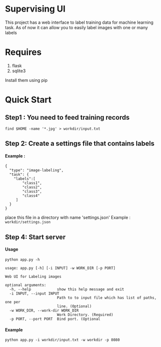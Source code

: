 # Supervising UI

This project has a web interface to label training data for machine learning task.
As of now it can allow you to easily label images with one or many labels


# Requires

1. flask
2. sqlite3

Install them using pip

# Quick Start

## Step1 : You need to feed training records

`find $HOME -name '*.jpg' > workdir/input.txt `

## Step 2: Create a settings file that contains labels

#### Example :

```
{
  "type": "image-labeling",
  "task": {
	"labels":[
		"class1",
		"class2",
		"class3",
		"class4"
	 ]
  }
}
```
place this file in a directory with name 'settings.json'
Example : `workdir/settings.json`

## Step 4: Start server

#### Usage

`python app.py -h`

```
usage: app.py [-h] [-i INPUT] -w WORK_DIR [-p PORT]

Web UI for Labeling images

optional arguments:
  -h, --help            show this help message and exit
  -i INPUT, --input INPUT
                        Path to to input file which has list of paths, one per
                        line. (Optional)
  -w WORK_DIR, --work-dir WORK_DIR
                        Work Directory. (Required)
  -p PORT, --port PORT  Bind port. (Optional
```

#### Example 

`python app.py -i workdir/input.txt -w workdir -p 8080`
